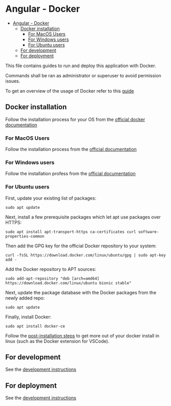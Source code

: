# Angular - Docker

- [Angular - Docker](#angular---docker)
  - [Docker installation](#docker-installation)
    - [For MacOS Users](#for-macos-users)
    - [For Windows users](#for-windows-users)
    - [For Ubuntu users](#for-ubuntu-users)
  - [For development](#for-development)
  - [For deployment](#for-deployment)

This file contains guides to run and deploy this application with Docker.

Commands shall be ran as administrator or superuser to avoid permission issues. 

To get an overview of the usage of Docker refer to this [guide](https://docs.docker.com/get-started/overview/)

## Docker installation

Follow the installation process for your OS from the [official docker documentation](https://docs.docker.com/get-docker/)

### For MacOS Users

Follow the installation process from the [official documentation](https://docs.docker.com/docker-for-mac/install/)

### For Windows users

Follow the installation profess from the [official documentation](https://docs.docker.com/docker-for-windows/install/)

### For Ubuntu users

First, update your existing list of packages:

```
sudo apt update
```

Next, install a few prerequisite packages which let apt use packages over HTTPS:

```
sudo apt install apt-transport-https ca-certificates curl software-properties-common
```

Then add the GPG key for the official Docker repository to your system:

```
curl -fsSL https://download.docker.com/linux/ubuntu/gpg | sudo apt-key add -
```

Add the Docker repository to APT sources:

```
sudo add-apt-repository "deb [arch=amd64] https://download.docker.com/linux/ubuntu bionic stable"
```

Next, update the package database with the Docker packages from the newly added repo:

```
sudo apt update
```

Finally, install Docker:

```
sudo apt install docker-ce
```

Follow the [post-installation steps](https://docs.docker.com/engine/install/linux-postinstall/) to get more out of your docker install in linux (such as the Docker extension for VSCode).

## For development

See the [development instructions](development.md)

## For deployment

See the [development instructions](development.md)
